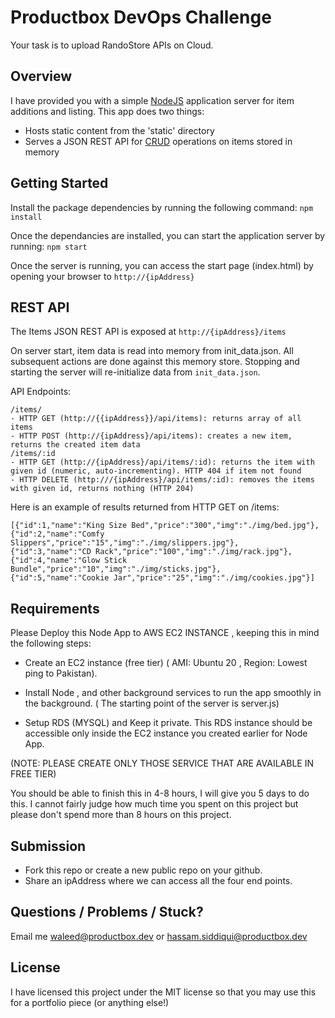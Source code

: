 Productbox DevOps Challenge
==================================

Your task is to upload RandoStore APIs on Cloud.

Overview
--------
I have provided you with a simple [NodeJS](https://nodejs.org) application server for item additions and listing. This app does two things:

- Hosts static content from the 'static' directory
- Serves a JSON REST API for [CRUD](https://en.wikipedia.org/wiki/Create,_read,_update_and_delete) operations on items stored in memory

Getting Started
---------------
Install the package dependencies by running the following command: `npm install`

Once the dependancies are installed, you can start the application server by running: `npm start`

Once the server is running, you can access the start page (index.html) by opening your browser to `http://{ipAddress}`

REST API
--------
The Items JSON REST API is exposed at `http://{ipAddress}/items`

On server start, item data is read into memory from init_data.json. All subsequent actions are done against this memory store. Stopping and starting the server will re-initialize data from `init_data.json`.

API Endpoints:
```
/items/
- HTTP GET (http://{{ipAddress}}/api/items): returns array of all items
- HTTP POST (http://{ipAddress}/api/items): creates a new item, returns the created item data
/items/:id
- HTTP GET (http://{ipAddress}/api/items/:id): returns the item with given id (numeric, auto-incrementing). HTTP 404 if item not found
- HTTP DELETE (http:///{ipAddress}/api/items/:id): removes the items with given id, returns nothing (HTTP 204)
```
Here is an example of results returned from HTTP GET on /items:
```
[{"id":1,"name":"King Size Bed","price":"300","img":"./img/bed.jpg"},
{"id":2,"name":"Comfy Slippers","price":"15","img":"./img/slippers.jpg"},
{"id":3,"name":"CD Rack","price":"100","img":"./img/rack.jpg"},
{"id":4,"name":"Glow Stick Bundle","price":"10","img":"./img/sticks.jpg"},
{"id":5,"name":"Cookie Jar","price":"25","img":"./img/cookies.jpg"}]
```

Requirements
------------
Please Deploy this Node App to AWS EC2 INSTANCE , keeping this in mind the following steps:

- Create an EC2 instance (free tier) ( AMI: Ubuntu 20 , Region: Lowest ping to Pakistan).

- Install Node , and other background services to run the app smoothly in the background. ( The starting point of the server is server.js) 

- Setup RDS (MYSQL) and Keep it private. This RDS instance should be accessible only inside the EC2 instance you created earlier for Node App.

(NOTE: PLEASE CREATE ONLY THOSE SERVICE THAT ARE AVAILABLE IN FREE TIER)

You should be able to finish this in 4-8 hours, I will give you 5 days to do this. I cannot fairly judge how much time you spent on this project but please don't spend more than 8 hours on this project.


Submission
----------
- Fork this repo or create a new public repo on your github.
- Share an ipAddress where we can access all the four end points.

Questions / Problems / Stuck?
-----------------------------
Email me waleed@productbox.dev or hassam.siddiqui@productbox.dev

License
-------
I have licensed this project under the MIT license so that you may use this for a portfolio piece (or anything else!)
